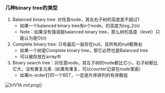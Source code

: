 ### 几种binary tree的类型
1. Balanced binary tree: 对任意node，其左右子树的高度差不超过1 
    - 如果一个balanced binary tree有n个node，的高度为log_2(n)
    - Note：如果没有强调是balanced binary tree，那么树的高度（level）只能认为是O(n)
2. Complete binary tree: 只有最后一层存在null，且所有的null都靠右
    - 如果一个树是Complete binary tree，那它必然也是Balanced tree
    - 可以被存放在array中
3. Binary search tree：对任意node，其左子树的node都比它小，右子树都比它大，没有重复元素（如果有重复，可以counter记录在node里面）
    - 如果in-order打印一个BST，一定是升序排列的有序数组

![lrIV1A.md.png](https://s2.ax1x.com/2020/01/06/lrIV1A.md.png)()

